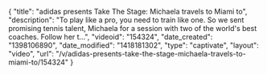 {
    "title": "adidas presents Take The Stage: Michaela travels to Miami to",
    "description": "To play like a pro, you need to train like one. So we sent promising tennis talent, Michaela for a session with two of the world's best coaches. Follow her t...",
    "videoid": "154324",
    "date_created": "1398106890",
    "date_modified": "1418181302",
    "type": "captivate",
    "layout": "video",
    "url": "\/v\/adidas-presents-take-the-stage-michaela-travels-to-miami-to\/154324"
}